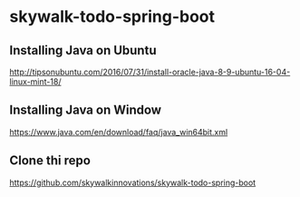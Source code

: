 # skywalk-todo-spring-boot

## Installing Java on Ubuntu
http://tipsonubuntu.com/2016/07/31/install-oracle-java-8-9-ubuntu-16-04-linux-mint-18/

## Installing Java on Window
https://www.java.com/en/download/faq/java_win64bit.xml

## Clone thi repo
https://github.com/skywalkinnovations/skywalk-todo-spring-boot